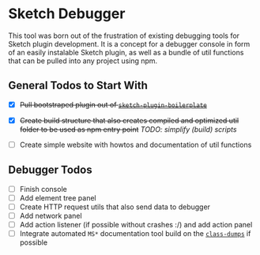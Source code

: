 # Sketch Debugger

This tool was born out of the frustration of existing debugging tools for Sketch plugin development. It is a concept for a debugger console in form of an easily instalable Sketch plugin, as well as a bundle of util functions that can be pulled into any project using npm.

## General Todos to Start With

 - [x] ~~Pull bootstraped plugin out of [`sketch-plugin-boilerplate`](https://github.com/julianburr/sketch-plugin-boilerplate)~~
 - [x] ~~Create build structure that also creates compiled and optimized util folder to be used as npm entry point~~ *TODO: simplify (build) scripts*
 - [ ] Create simple website with howtos and documentation of util functions


## Debugger Todos

 - [ ] Finish console
 - [ ] Add element tree panel
 - [ ] Create HTTP request utils that also send data to debugger 
 - [ ] Add network panel
 - [ ] Add action listener (if possible without crashes :/) and add action panel
 - [ ] Integrate automated `MS*` documentation tool build on the [`class-dumps`](https://github.com/abynim/Sketch-Headers) if possible